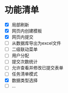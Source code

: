 # 功能清单
- [x] 局部刷新
- [x] 网页内创建模板
- [x] 网页内提交
- [ ] 从数据库导出为excel文件
- [ ] 二级联动菜单
- [ ] 用户分配
- [ ] 提交次数统计
- [ ] 允许查看并修改已提交表单
- [ ] 任务清单模式
- [x] 数据类型选择
- [ ] ...
